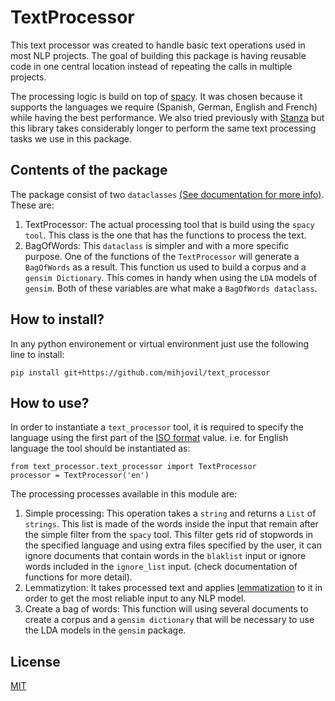 # TextProcessor
This text processor was created to handle basic text operations used in most NLP projects. The goal of building this package is having reusable code in one central location instead of repeating the calls in multiple projects. 

The processing logic is build on top of <a href="https://spacy.io">spacy</a>. It was chosen because it supports the languages we require (Spanish, German, English and French) while having the best performance. We also tried previously with <a href="https://stanfordnlp.github.io/stanza/">Stanza</a> but this library takes considerably longer to perform the same text processing tasks we use in this package.

## Contents of the package
The package consist of two `dataclasses` <a href="https://docs.python.org/3/library/dataclasses.html">(See documentation for more info)</a>. These are:
1. TextProcessor: The actual processing tool that is build using the `spacy tool`. This class is the one that has the functions to process the text.
2. BagOfWords: This `dataclass` is simpler and with a more specific purpose. One of the functions of the `TextProcessor` will generate a `BagOfWords` as a result. This function us used to build a corpus and a `gensim Dictionary`. This comes in handy when using the `LDA` models of `gensim`. Both of these variables are what make a `BagOfWords dataclass`.

## How to install?
In any python environement or virtual environment just use the following line to install:

`pip install git+https://github.com/mihjovil/text_processor`

## How to use?

In order to instantiate a `text_processor` tool, it is required to specify the language using the first part of the <a href="http://www.lingoes.net/en/translator/langcode.htm">ISO format</a> value. i.e. for English language the tool should be instantiated as:

```
from text_processor.text_processor import TextProcessor
processor = TextProcessor('en')
```

The processing processes available in this module are:
1. Simple processing: This operation takes a `string` and returns a `List` of `strings`. This list is made of the words inside the input that remain after the simple filter from the `spacy` tool. This filter gets rid of stopwords in the specified language and using extra files specified by the user, it can ignore documents that contain words in the `blaklist` input or ignore words included in the `ignore_list` input. (check documentation of functions for more detail).
2. Lemmatizytion: It takes processed text and applies <a href="https://en.wikipedia.org/wiki/Lemmatisation">lemmatization</a> to it in order to get the most reliable input to any NLP model.
3. Create a bag of words: This function will using several documents to create a corpus and a `gensim dictionary` that will be necessary to use the LDA models in the `gensim` package.


## License
<a href="https://choosealicense.com/licenses/mit/">MIT</a>
